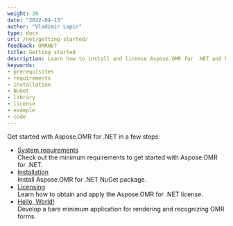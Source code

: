 ```yaml
---
weight: 20
date: "2022-04-13"
author: "Vladimir Lapin"
type: docs
url: /net/getting-started/
feedback: OMRNET
title: Getting started
description: Learn how to install and license Aspose.OMR for .NET and how to write a simple OMR application.
keywords:
- prerequisites
- requirements
- installation
- NuGet
- library
- license
- example
- code
---
```


Get started with Aspose.OMR for .NET in a few steps:

- [System requirements](/omr/net/system-requirements/)  
  Check out the minimum requirements to get started with Aspose.OMR for .NET.
- [Installation](/omr/net/installation/)  
  Install Aspose.OMR for .NET NuGet package.
- [Licensing](/omr/net/licensing/)  
  Learn how to obtain and apply the Aspose.OMR for .NET license.
- [Hello, World!](/omr/net/hello-world/)  
  Develop a bare minimum application for rendering and recognizing OMR forms.
